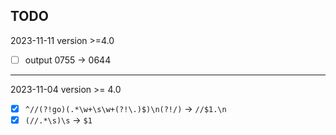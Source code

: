 ## TODO


2023-11-11 version >=4.0
- [ ] output 0755 -> 0644
---
2023-11-04 version >= 4.0
- [x] `^//(?!go)(.*\w+\s\w+(?!\.)$)\n(?!/)` -> `//$1.\n`
- [x] `(//.*\s)\s` -> `$1`
